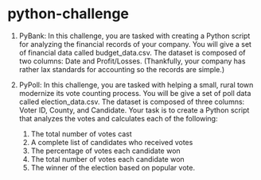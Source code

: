 # python-challenge
1. PyBank: In this challenge, you are tasked with creating a Python script for analyzing the financial records of your company. 
You will give a set of financial data called budget_data.csv. The dataset is composed of two columns: Date and Profit/Losses. 
(Thankfully, your company has rather lax standards for accounting so the records are simple.)

2. PyPoll: In this challenge, you are tasked with helping a small, rural town modernize its vote counting process.
You will be give a set of poll data called election_data.csv. The dataset is composed of three columns: Voter ID, County, and Candidate. 
Your task is to create a Python script that analyzes the votes and calculates each of the following:
	1) The total number of votes cast
	2) A complete list of candidates who received votes
	3) The percentage of votes each candidate won
	4) The total number of votes each candidate won
	5) The winner of the election based on popular vote.
